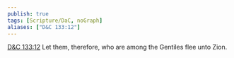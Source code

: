 ```yaml
---
publish: true
tags: [Scripture/DaC, noGraph]
aliases: ["D&C 133:12"]
---
```

[D&C 133:12](https://churchofjesuschrist.org/study/scriptures/dc-testament/dc/133?lang=eng&id=p12#p12) Let them, therefore, who are among the Gentiles flee unto Zion.
